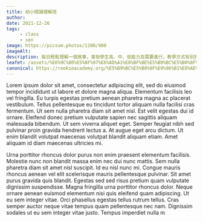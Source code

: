 ```yaml
---
title: 幼小閱讀理解班
author:
date: 2021-12-26
tags: 
     - class
     - sen
image: https://picsum.photos/1200/900
imageAlt:
description: 每日輕鬆理解一個故事，會按學生高、中、低能力及需要進行，教學方式有別於平時的專科操卷模式，真正專業的教導方法。
leafet: /assets/%E6%9C%80%E5%8F%97%E6%AD%A1%E8%BF%8E%E5%B9%BC%E5%B0%8F%E9%96%B1%E8%AE%80%E7%90%86%E8%A7%A3%E7%8F%AD.pdf
canonical: https://rookieacademy.org/%E5%B9%BC%E5%B0%8F%E9%96%B1%E8%AE%80%E7%90%86%E8%A7%A3%E7%8F%AD/
---
```




Lorem ipsum dolor sit amet, consectetur adipiscing elit, sed do eiusmod tempor incididunt ut labore et dolore magna aliqua. Elementum facilisis leo vel fringilla. Eu turpis egestas pretium aenean pharetra magna ac placerat vestibulum. Tellus pellentesque eu tincidunt tortor aliquam nulla facilisi cras fermentum. Ut sem nulla pharetra diam sit amet nisl. Est velit egestas dui id ornare. Eleifend donec pretium vulputate sapien nec sagittis aliquam malesuada bibendum. Ut sem viverra aliquet eget. Semper feugiat nibh sed pulvinar proin gravida hendrerit lectus a. At augue eget arcu dictum. Ut enim blandit volutpat maecenas volutpat blandit aliquam etiam. Amet aliquam id diam maecenas ultricies mi.

Urna porttitor rhoncus dolor purus non enim praesent elementum facilisis. Molestie nunc non blandit massa enim nec dui nunc mattis. Sem nulla pharetra diam sit amet nisl suscipit. Id eu nisl nunc mi. Congue mauris rhoncus aenean vel elit scelerisque mauris pellentesque pulvinar. Sit amet purus gravida quis blandit. Egestas sed sed risus pretium quam vulputate dignissim suspendisse. Magna fringilla urna porttitor rhoncus dolor. Neque ornare aenean euismod elementum nisi quis eleifend quam adipiscing. Ut eu sem integer vitae. Orci phasellus egestas tellus rutrum tellus. Cras semper auctor neque vitae tempus quam pellentesque nec nam. Dignissim sodales ut eu sem integer vitae justo. Tempus imperdiet nulla m